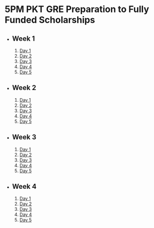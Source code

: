 # 5PM PKT GRE Preparation to Fully Funded Scholarships

- ## Week 1

   1. [Day 1](https://www.facebook.com/iCodeguru/videos/448958854871856)
   2. [Day 2](https://www.facebook.com/iCodeguru/videos/1221032522448841)
   3. [Day 3](https://www.facebook.com/iCodeguru/videos/2513878632144229)
   4. [Day 4](https://www.facebook.com/iCodeguru/videos/536087225496503)
   5. [Day 5](https://www.facebook.com/iCodeguru/videos/502834809324775)

- ## Week 2

   1. [Day 1](https://www.facebook.com/iCodeguru/videos/3892703387681786)
   2. [Day 2](https://www.facebook.com/iCodeguru/videos/895166668615232)
   3. [Day 3](https://www.facebook.com/iCodeguru/videos/1572644066981816)
   4. [Day 4](https://www.facebook.com/iCodeguru/videos/503206239296664)
   5. [Day 5](https://www.facebook.com/iCodeguru/videos/27929795233286109)

- ## Week 3

   1. [Day 1](https://www.facebook.com/iCodeguru/videos/557120200176539)
   2. [Day 2](https://www.facebook.com/iCodeguru/videos/919355050008262)
   3. [Day 3](https://www.facebook.com/iCodeguru/videos/2551112338415304)
   4. [Day 4](https://www.facebook.com/iCodeguru/videos/531731482806131)
   5. [Day 5](https://www.facebook.com/iCodeguru/videos/394613293702843)

- ## Week 4

   1. [Day 1](https://www.facebook.com/iCodeguru/videos/375011219025269)
   2. [Day 2](https://www.facebook.com/iCodeguru/videos/334618459711439)
   3. [Day 3](https://www.facebook.com/iCodeguru/videos/410985705182504)
   4. [Day 4](https://www.facebook.com/iCodeguru/videos/615871137503764)
   5. [Day 5](https://www.facebook.com/iCodeguru/videos/3953657468188573)

<!-- - ## Week 

   1. [Day 1](https://www.facebook.com/iCodeguru/videos/2709877542533087)
   2. [Day 2](https://www.facebook.com/iCodeguru/videos/509546131906259)
   3. [Day 3](https://www.facebook.com/iCodeguru/videos/488202937540584)
   4. [Day 4](https://www.facebook.com/iCodeguru/videos/1505067786807541)
   5. [Day 5]() -->

<!-- - ## Week 

   1. [Day 1]()
   2. [Day 2]()
   3. [Day 3]()
   4. [Day 4]()
   5. [Day 5]() -->